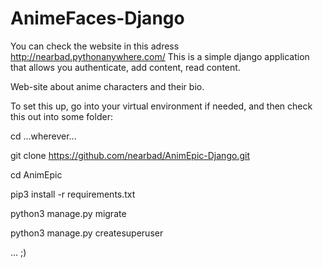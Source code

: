 # AnimeFaces-Django
You can check the website in this adress http://nearbad.pythonanywhere.com/
This is a simple django application that allows you authenticate, add content, read content.


Web-site about anime characters and their bio.

To set this up, go into your virtual environment if needed, and then check this out into some folder:

cd ...wherever...

git clone https://github.com/nearbad/AnimEpic-Django.git

cd AnimEpic

pip3 install -r requirements.txt

python3 manage.py migrate

python3 manage.py createsuperuser

... ;)
